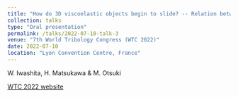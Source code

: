 ```yaml
---
title: "How do 3D viscoelastic objects begin to slide? -- Relation between precursor slip and friction coefficient --"
collection: talks
type: "Oral presentation"
permalink: /talks/2022-07-10-talk-3
venue: "7th World Tribology Congress (WTC 2022)"
date: 2022-07-10
location: "Lyon Convention Centre, France"
---
```

W. Iwashita, H. Matsukawa & M. Otsuki

[WTC 2022 website](https://www.wtc-2022.org/)
